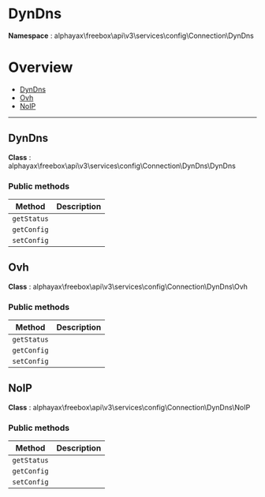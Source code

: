 
# DynDns

**Namespace**  : alphayax\freebox\api\v3\services\config\Connection\DynDns

# Overview

- [DynDns](__NAMESPACE__.md#DynDns)
- [Ovh](__NAMESPACE__.md#Ovh)
- [NoIP](__NAMESPACE__.md#NoIP)


---
<a name="DynDns"></a>
## DynDns

**Class**  : alphayax\freebox\api\v3\services\config\Connection\DynDns\DynDns

### Public methods

| Method | Description |
|---|---|
| `getStatus` |  |
| `getConfig` |  |
| `setConfig` |  |

<a name="Ovh"></a>
## Ovh

**Class**  : alphayax\freebox\api\v3\services\config\Connection\DynDns\Ovh

### Public methods

| Method | Description |
|---|---|
| `getStatus` |  |
| `getConfig` |  |
| `setConfig` |  |

<a name="NoIP"></a>
## NoIP

**Class**  : alphayax\freebox\api\v3\services\config\Connection\DynDns\NoIP

### Public methods

| Method | Description |
|---|---|
| `getStatus` |  |
| `getConfig` |  |
| `setConfig` |  |

